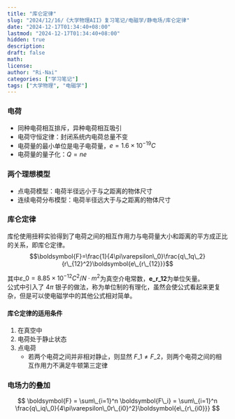 ```yaml
---
title: "库仑定律"
slug: "2024/12/16/《大学物理AII》复习笔记/电磁学/静电场/库仑定律"
date: "2024-12-17T01:34:40+08:00"
lastmod: "2024-12-17T01:34:40+08:00"
hidden: true
description:
draft: false
math:
license:
author: "Ri-Nai"
categories: ["学习笔记"]
tags: ["大学物理", "电磁学"]
---
```

### 电荷
- 同种电荷相互排斥，异种电荷相互吸引  
- 电荷守恒定律：封闭系统内电荷总量不变  
- 电荷量的最小单位是电子电荷量，$e=1.6\times10^{-19}C$  
- 电荷量的量子化：$Q=ne$  

### 两个理想模型
- 点电荷模型：电荷半径远小于与之距离的物体尺寸  
- 连续电荷分布模型：电荷半径远大于与之距离的物体尺寸  

### 库仑定律
库伦使用扭秤实验得到了电荷之间的相互作用力与电荷量大小和距离的平方成正比的关系，即库仑定律。  
$$\boldsymbol{F}=\frac{1}{4\pi\varepsilon\_0}\frac{q\_1q\_2}{r\_{12}^2}\boldsymbol{e\_{r\_{12}}}$$

其中$\varepsilon\_0=8.85\times10^{-12}C^2/N\cdot m^2$为真空介电常数，$\boldsymbol{e\_{r\_{12}}}$为单位矢量。  
公式中引入了 $4\pi$ 银子的做法，称为单位制的有理化，虽然会使公式看起来更复杂，但是可以使电磁学中的其他公式相对简单。  

#### 库仑定律的适用条件
1. 在真空中
2. 电荷处于静止状态
3. 点电荷
   - 若两个电荷之间并非相对静止，则显然 $F\_1 \neq F\_2$，则两个电荷之间的相互作用力不满足牛顿第三定律

### 电场力的叠加

$$ \boldsymbol{F} = \sum\_{i=1}^n \boldsymbol{F\_i} = \sum\_{i=1}^n \frac{q\_iq\_0}{4\pi\varepsilon\_0r\_{i0}^2}\boldsymbol{e\_{r\_{i0}}} $$

